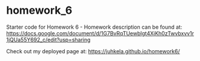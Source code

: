 # homework_6
Starter code for Homework 6 - Homework description can be found at: https://docs.google.com/document/d/1G7BvRqTUewblgt4XjKh0zTwvbxvv1r1jQUa55Y692_c/edit?usp=sharing

Check out my deployed page at: https://juhkela.github.io/homework6/
